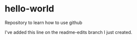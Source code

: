 # hello-world
Repository to learn how to use github

I've added this line on the readme-edits branch I just created.
